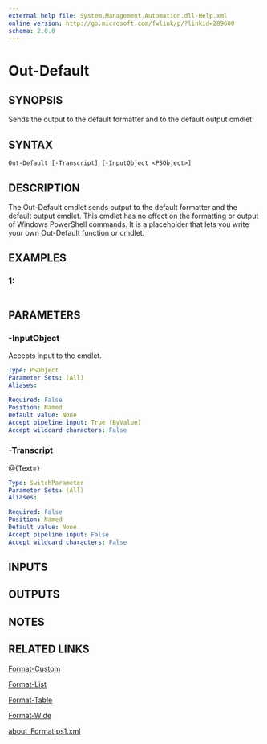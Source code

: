 ```yaml
---
external help file: System.Management.Automation.dll-Help.xml
online version: http://go.microsoft.com/fwlink/p/?linkid=289600
schema: 2.0.0
---
```


# Out-Default
## SYNOPSIS
Sends the output to the default formatter and to the default output cmdlet.

## SYNTAX

```
Out-Default [-Transcript] [-InputObject <PSObject>]
```

## DESCRIPTION
The Out-Default cmdlet sends output to the default formatter and the default output cmdlet.
This cmdlet has no effect on the formatting or output of Windows PowerShell commands.
It is a placeholder that lets you write your own Out-Default function or cmdlet.

## EXAMPLES

### 1:
```

```

## PARAMETERS

### -InputObject
Accepts input to the cmdlet.

```yaml
Type: PSObject
Parameter Sets: (All)
Aliases: 

Required: False
Position: Named
Default value: None
Accept pipeline input: True (ByValue)
Accept wildcard characters: False
```

### -Transcript
@{Text=}

```yaml
Type: SwitchParameter
Parameter Sets: (All)
Aliases: 

Required: False
Position: Named
Default value: None
Accept pipeline input: False
Accept wildcard characters: False
```

## INPUTS

## OUTPUTS

## NOTES

## RELATED LINKS

[Format-Custom]()

[Format-List]()

[Format-Table]()

[Format-Wide]()

[about_Format.ps1.xml]()

